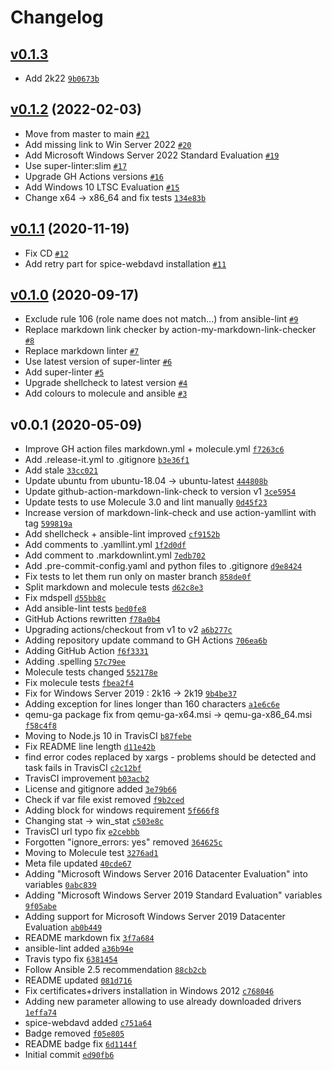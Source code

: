 # Changelog

## [v0.1.3](https://github.com/ruzickap/ansible-role-virtio-win/compare/v0.1.2...v0.1.3)

- Add 2k22 [`9b0673b`](https://github.com/ruzickap/ansible-role-virtio-win/commit/9b0673bba41e0a20caaf591d2132ee9f75e5e400)

## [v0.1.2](https://github.com/ruzickap/ansible-role-virtio-win/compare/v0.1.1...v0.1.2) (2022-02-03)

- Move from master to main [`#21`](https://github.com/ruzickap/ansible-role-virtio-win/pull/21)
- Add missing link to Win Server 2022 [`#20`](https://github.com/ruzickap/ansible-role-virtio-win/pull/20)
- Add Microsoft Windows Server 2022 Standard Evaluation [`#19`](https://github.com/ruzickap/ansible-role-virtio-win/pull/19)
- Use super-linter:slim [`#17`](https://github.com/ruzickap/ansible-role-virtio-win/pull/17)
- Upgrade GH Actions versions [`#16`](https://github.com/ruzickap/ansible-role-virtio-win/pull/16)
- Add Windows 10 LTSC Evaluation [`#15`](https://github.com/ruzickap/ansible-role-virtio-win/pull/15)
- Change x64 -&gt; x86_64 and fix tests [`134e83b`](https://github.com/ruzickap/ansible-role-virtio-win/commit/134e83b5512b78d6d1441d7fc4532c91f1ca21ad)

## [v0.1.1](https://github.com/ruzickap/ansible-role-virtio-win/compare/v0.1.0...v0.1.1) (2020-11-19)

- Fix CD [`#12`](https://github.com/ruzickap/ansible-role-virtio-win/pull/12)
- Add retry part for spice-webdavd installation [`#11`](https://github.com/ruzickap/ansible-role-virtio-win/pull/11)

## [v0.1.0](https://github.com/ruzickap/ansible-role-virtio-win/compare/v0.0.1...v0.1.0) (2020-09-17)

- Exclude rule 106 (role name does not match...) from ansible-lint [`#9`](https://github.com/ruzickap/ansible-role-virtio-win/pull/9)
- Replace markdown link checker by action-my-markdown-link-checker [`#8`](https://github.com/ruzickap/ansible-role-virtio-win/pull/8)
- Replace markdown linter [`#7`](https://github.com/ruzickap/ansible-role-virtio-win/pull/7)
- Use latest version of super-linter [`#6`](https://github.com/ruzickap/ansible-role-virtio-win/pull/6)
- Add super-linter [`#5`](https://github.com/ruzickap/ansible-role-virtio-win/pull/5)
- Upgrade shellcheck to latest version [`#4`](https://github.com/ruzickap/ansible-role-virtio-win/pull/4)
- Add colours to molecule and ansible [`#3`](https://github.com/ruzickap/ansible-role-virtio-win/pull/3)

## v0.0.1 (2020-05-09)

- Improve GH action files markdown.yml + molecule.yml [`f7263c6`](https://github.com/ruzickap/ansible-role-virtio-win/commit/f7263c6e12582f6a3d1ee98bd126c1d2f4e9b819)
- Add .release-it.yml to .gitignore [`b3e36f1`](https://github.com/ruzickap/ansible-role-virtio-win/commit/b3e36f10722431306234304e3f34259f4615f627)
- Add stale [`33cc021`](https://github.com/ruzickap/ansible-role-virtio-win/commit/33cc02137f992ba6d6eadb159de95c50f5b21135)
- Update ubuntu from ubuntu-18.04 -&gt; ubuntu-latest [`444808b`](https://github.com/ruzickap/ansible-role-virtio-win/commit/444808bb119055d7c6bed1f2f786d845ac5a5cd1)
- Update github-action-markdown-link-check to version v1 [`3ce5954`](https://github.com/ruzickap/ansible-role-virtio-win/commit/3ce5954fecd5400cb065c0d4430cbec8a1cb8b0f)
- Update tests to use Molecule 3.0 and lint manually [`0d45f23`](https://github.com/ruzickap/ansible-role-virtio-win/commit/0d45f23008480cd75ada16ed52a0c383daec1953)
- Increase version of markdown-link-check and use action-yamllint with tag [`599819a`](https://github.com/ruzickap/ansible-role-virtio-win/commit/599819a89df4cdc0824d63ef62c246eae8628935)
- Add shellcheck + ansible-lint improved [`cf9152b`](https://github.com/ruzickap/ansible-role-virtio-win/commit/cf9152bdac48aba31e8f7a1b5e8a79b8d62b2618)
- Add comments to .yamllint.yml [`1f2d0df`](https://github.com/ruzickap/ansible-role-virtio-win/commit/1f2d0dfb524d54c0eb47939c8d9cf1a249319c24)
- Add comment to .markdownlint.yml [`7edb702`](https://github.com/ruzickap/ansible-role-virtio-win/commit/7edb702c72d1629dc2555d381c48d60bf0ef362b)
- Add .pre-commit-config.yaml and python files to .gitignore [`d9e8424`](https://github.com/ruzickap/ansible-role-virtio-win/commit/d9e84240254f2a975d3119319de1c1af8c47f24e)
- Fix tests to let them run only on master branch [`858de0f`](https://github.com/ruzickap/ansible-role-virtio-win/commit/858de0f85ef636577a8638624ccddc025959ef53)
- Split markdown and molecule tests [`d62c8e3`](https://github.com/ruzickap/ansible-role-virtio-win/commit/d62c8e32910e6a1eb8a509f486b29627b4486e4f)
- Fix mdspell [`d55bb8c`](https://github.com/ruzickap/ansible-role-virtio-win/commit/d55bb8c13023e362aad999d6d877b064e3238bbc)
- Add ansible-lint tests [`bed0fe8`](https://github.com/ruzickap/ansible-role-virtio-win/commit/bed0fe8e919c9bae0ffa5abe6b6cec72764f6f03)
- GitHub Actions rewritten [`f78a0b4`](https://github.com/ruzickap/ansible-role-virtio-win/commit/f78a0b419aeee497f0243a42b5fc5eedddbdb943)
- Upgrading actions/checkout from v1 to v2 [`a6b277c`](https://github.com/ruzickap/ansible-role-virtio-win/commit/a6b277c2f95fee94a84bfaffa6d11c21b3bc00fd)
- Adding repository update command to GH Actions [`706ea6b`](https://github.com/ruzickap/ansible-role-virtio-win/commit/706ea6bda8cd74d2df172787d8cb73c58c229a64)
- Adding GitHub Action [`f6f3331`](https://github.com/ruzickap/ansible-role-virtio-win/commit/f6f33315888ecf54b58eb33652ff122964fd0395)
- Adding .spelling [`57c79ee`](https://github.com/ruzickap/ansible-role-virtio-win/commit/57c79eed95801a3c4d0cc4e673a6d53b440a41d1)
- Molecule tests changed [`552178e`](https://github.com/ruzickap/ansible-role-virtio-win/commit/552178ea2a52558f63c5a878e0ccfac5aff87b68)
- Fix molecule tests [`fbea2f4`](https://github.com/ruzickap/ansible-role-virtio-win/commit/fbea2f475de289fcd5b8d875ba9aa3445bc90279)
- Fix for Windows Server 2019 : 2k16 -&gt; 2k19 [`9b4be37`](https://github.com/ruzickap/ansible-role-virtio-win/commit/9b4be37853fbb626bd10c4714d1f2c615d1650b7)
- Adding exception for lines longer than 160 characters [`a1e6c6e`](https://github.com/ruzickap/ansible-role-virtio-win/commit/a1e6c6e22ccded97189ba62402b2f636c8db0270)
- qemu-ga package fix from qemu-ga-x64.msi -&gt; qemu-ga-x86_64.msi [`f58c4f8`](https://github.com/ruzickap/ansible-role-virtio-win/commit/f58c4f84e732c1773960dbce4c0aa8e40c77d935)
- Moving to Node.js 10 in TravisCI [`b87febe`](https://github.com/ruzickap/ansible-role-virtio-win/commit/b87febe2c4fe8f0396eb03af1ba6077be3828d08)
- Fix README line length [`d11e42b`](https://github.com/ruzickap/ansible-role-virtio-win/commit/d11e42b2ae184521006535fc5869552f2a59a01f)
- find error codes replaced by xargs - problems should be detected and task fails in TravisCI [`c2c12bf`](https://github.com/ruzickap/ansible-role-virtio-win/commit/c2c12bf5b9b479b9a7c664f58cb63e9dc49f7e1e)
- TravisCI improvement [`b03acb2`](https://github.com/ruzickap/ansible-role-virtio-win/commit/b03acb26e42a9cb3782f294ace27af52fe8d2c84)
- License and gitignore added [`3e79b66`](https://github.com/ruzickap/ansible-role-virtio-win/commit/3e79b660ee70d3d51a52927eb31b2f55850b91c0)
- Check if var file exist removed [`f9b2ced`](https://github.com/ruzickap/ansible-role-virtio-win/commit/f9b2cedee92ac22960862ebdfa883b7304f1c9d3)
- Adding block for windows requirement [`5f666f8`](https://github.com/ruzickap/ansible-role-virtio-win/commit/5f666f8afc20747d592f355934ca6b9e2a9f398e)
- Changing stat -&gt; win_stat [`c503e8c`](https://github.com/ruzickap/ansible-role-virtio-win/commit/c503e8ce46cd1bbc11723fe3115cf9f201f0ecbe)
- TravisCI url typo fix [`e2cebbb`](https://github.com/ruzickap/ansible-role-virtio-win/commit/e2cebbb2355c040ac485a42c8bec29ddf7d4c65b)
- Forgotten "ignore_errors: yes" removed [`364625c`](https://github.com/ruzickap/ansible-role-virtio-win/commit/364625ce9af710d917f5d8271235824be08bc429)
- Moving to Molecule test [`3276ad1`](https://github.com/ruzickap/ansible-role-virtio-win/commit/3276ad1a040d8eed34eb18002ba724abe28f96af)
- Meta file updated [`40cde67`](https://github.com/ruzickap/ansible-role-virtio-win/commit/40cde67da1f4705e5d0dd4f401bdd51444bdaf0f)
- Adding "Microsoft Windows Server 2016 Datacenter Evaluation" into variables [`0abc839`](https://github.com/ruzickap/ansible-role-virtio-win/commit/0abc839e9e47751b96c1aa8b8c6fb02fe0a239c0)
- Adding "Microsoft Windows Server 2019 Standard Evaluation" variables [`9f05abe`](https://github.com/ruzickap/ansible-role-virtio-win/commit/9f05abea6dff9b53ba797fdee1bdce8a3193af8b)
- Adding support for Microsoft Windows Server 2019 Datacenter Evaluation [`ab0b449`](https://github.com/ruzickap/ansible-role-virtio-win/commit/ab0b449b6204bd13f6364a29c635bb861ba2b1ee)
- README markdown fix [`3f7a684`](https://github.com/ruzickap/ansible-role-virtio-win/commit/3f7a6844fc20505867b4eabee62dd7b70acb0a5b)
- ansible-lint added [`a36b94e`](https://github.com/ruzickap/ansible-role-virtio-win/commit/a36b94e7a6fd47869c17c56a0374c7b0d622f4fd)
- Travis typo fix [`6381454`](https://github.com/ruzickap/ansible-role-virtio-win/commit/638145439e818e89ee3550e6474cb71cc2460aa6)
- Follow Ansible 2.5 recommendation [`88cb2cb`](https://github.com/ruzickap/ansible-role-virtio-win/commit/88cb2cb7eca1adef5394d72e970a7608cdf98421)
- README updated [`081d716`](https://github.com/ruzickap/ansible-role-virtio-win/commit/081d716f8b4a8a6f27332869a7ffc313c241b652)
- Fix certificates+drivers installation in Windows 2012 [`c768046`](https://github.com/ruzickap/ansible-role-virtio-win/commit/c768046c124a9715e0f42e76dc92d47450d14935)
- Adding new parameter allowing to use already downloaded drivers [`1effa74`](https://github.com/ruzickap/ansible-role-virtio-win/commit/1effa743c0e197fc6070c93d40e57cb3def6739b)
- spice-webdavd added [`c751a64`](https://github.com/ruzickap/ansible-role-virtio-win/commit/c751a64f5431761c0fc48b0ed419afbf2f31652e)
- Badge removed [`f05e805`](https://github.com/ruzickap/ansible-role-virtio-win/commit/f05e80576eb24d52c2e64afeaa52f7fb87f05a00)
- README badge fix [`6d1144f`](https://github.com/ruzickap/ansible-role-virtio-win/commit/6d1144f05f481eb13b7416a2fa3cbda4b7b2ab3a)
- Initial commit [`ed90fb6`](https://github.com/ruzickap/ansible-role-virtio-win/commit/ed90fb6ee2f067b5a4fc60c389f1972e90fb8cea)
